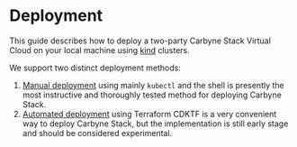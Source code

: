 # Deployment

This guide describes how to deploy a two-party Carbyne Stack Virtual Cloud on
your local machine using [kind](https://kind.sigs.k8s.io/) clusters.

We support two distinct deployment methods:

1. [Manual deployment](manual) using mainly `kubectl` and the shell is presently
   the most instructive and thoroughly tested method for deploying Carbyne
   Stack.
2. [Automated deployment](infrastructure-as-code) using Terraform CDKTF is a
   very convenient way to deploy Carbyne Stack, but the implementation
   is still early stage and should be considered experimental.
